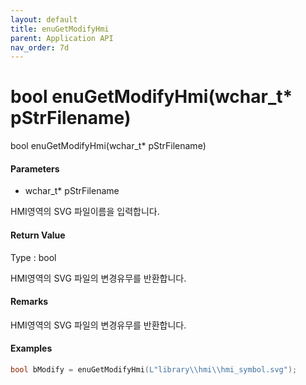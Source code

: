 ```yaml
---
layout: default
title: enuGetModifyHmi
parent: Application API
nav_order: 7d
---
```

# bool enuGetModifyHmi\(wchar\_t\* pStrFilename\)

bool enuGetModifyHmi\(wchar\_t\* pStrFilename\)

#### Parameters

* wchar\_t\* pStrFilename

HMI영역의 SVG 파일이름을 입력합니다.

#### Return Value

Type : bool

HMI영역의 SVG 파일의 변경유무를 반환합니다.

#### Remarks

HMI영역의 SVG 파일의 변경유무를 반환합니다.

#### Examples

```cpp
bool bModify = enuGetModifyHmi(L"library\\hmi\\hmi_symbol.svg");
```



